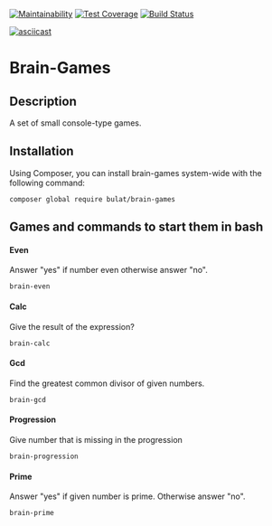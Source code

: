[![Maintainability](https://api.codeclimate.com/v1/badges/a4a3ee6773c1653c412c/maintainability)](https://codeclimate.com/github/gitlabhq/gitlab-ci-runner/maintainability)
[![Test Coverage](https://api.codeclimate.com/v1/badges/a4a3ee6773c1653c412c/test_coverage)](https://codeclimate.com/github/gitlabhq/gitlab-ci-runner/test_coverage)
[![Build Status](https://travis-ci.org/BulatGL/project-lvl1-s470.svg?branch=master)](https://travis-ci.org/BulatGL/project-lvl1-s470)

[![asciicast](https://asciinema.org/a/3uKcTaHqo3vxWbukAPbZ2sCzj.svg)](https://asciinema.org/a/3uKcTaHqo3vxWbukAPbZ2sCzj)

# Brain-Games

## Description

A set of small console-type games.

## Installation

Using Composer, you can install brain-games system-wide with the following command:

```
composer global require bulat/brain-games
```
## Games and commands to start them in bash

#### Even

Answer "yes" if number even otherwise answer "no".
```
brain-even
```
#### Calc

Give the result of the expression?
```
brain-calc
```
#### Gcd

Find the greatest common divisor of given numbers.
```
brain-gcd
```
#### Progression

Give number that is missing in the progression
```
brain-progression
```
#### Prime

Answer "yes" if given number is prime. Otherwise answer "no".
```
brain-prime
```
